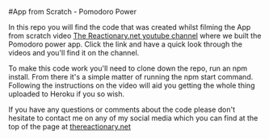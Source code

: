 #App from Scratch - Pomodoro Power

In this repo you will find the code that was created whilst filming the App from scratch video
[The Reactionary.net youtube channel](https://www.youtube.com/channel/UCHgDwCRp7T311ItY0XCUhGA) where we built the Pomodoro
power app. Click the link and have a quick look through the videos and you'll find it on the channel.

To make this code work you'll need to clone down the repo, run an npm install. From there it's a simple matter of running
the npm start command. Following the instructions on the video will aid you getting the whole thing uploaded to Heroku if
you so wish.

If you have any questions or comments about the code please don't hesitate to contact me on any of my social
media which you can find at the top of the page at [thereactionary.net](http://thereactionary.net)